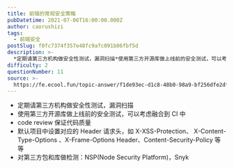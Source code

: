 ```yaml
---
title: 前端的常规安全策略
pubDatetime: 2021-07-06T16:00:00.000Z
author: caorushizi
tags:
  - 前端安全
postSlug: f0fc7374f357e48fc9afc091b06fbf5d
description: >-
  *定期请第三方机构做安全性测试，漏洞扫描*使用第三方开源库做上线前的安全测试，可以考虑融合到CI中*codereview保证代码质量*默认项目中设置对应的Header请求头，如X-XSS-Protec
difficulty: 2
questionNumber: 11
source: >-
  https://fe.ecool.fun/topic-answer/f1de93ec-d1c8-48b0-98a9-bf256dfe2df0?orderBy=updateTime&order=desc&tagId=21
---
```


- 定期请第三方机构做安全性测试，漏洞扫描
- 使用第三方开源库做上线前的安全测试，可以考虑融合到 CI 中
- code review 保证代码质量
- 默认项目中设置对应的 Header 请求头，如 X-XSS-Protection、 X-Content-Type-Options 、X-Frame-Options Header、Content-Security-Policy 等等
- 对第三方包和库做检测：NSP(Node Security Platform)，Snyk
